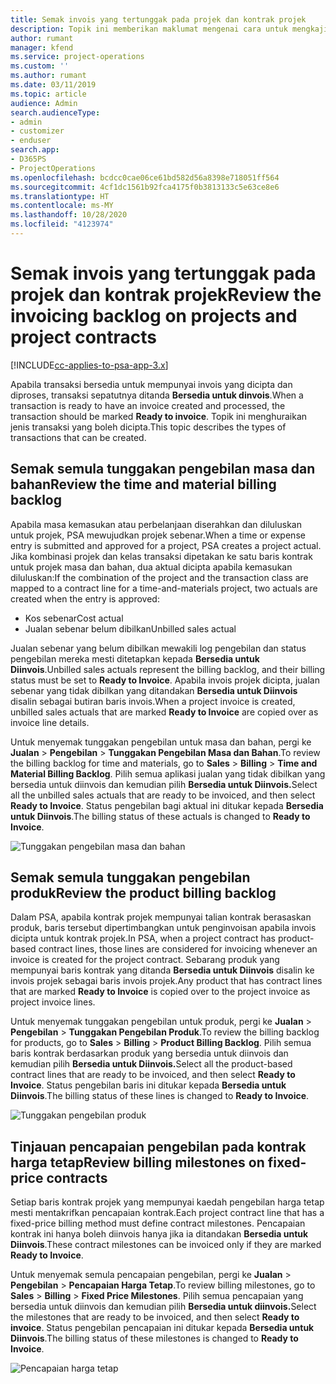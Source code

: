 ```yaml
---
title: Semak invois yang tertunggak pada projek dan kontrak projek
description: Topik ini memberikan maklumat mengenai cara untuk mengkaji masa, perbelanjaan dan tunggakan produk, dan cara menandanya sebagai bersedia untuk penginvoisan.
author: rumant
manager: kfend
ms.service: project-operations
ms.custom: ''
ms.author: rumant
ms.date: 03/11/2019
ms.topic: article
audience: Admin
search.audienceType:
- admin
- customizer
- enduser
search.app:
- D365PS
- ProjectOperations
ms.openlocfilehash: bcdcc0cae06ce61bd582d56a8398e718051ff564
ms.sourcegitcommit: 4cf1dc1561b92fca4175f0b3813133c5e63ce8e6
ms.translationtype: HT
ms.contentlocale: ms-MY
ms.lasthandoff: 10/28/2020
ms.locfileid: "4123974"
---
```

# <a name="review-the-invoicing-backlog-on-projects-and-project-contracts"></a><span data-ttu-id="a2c81-103">Semak invois yang tertunggak pada projek dan kontrak projek</span><span class="sxs-lookup"><span data-stu-id="a2c81-103">Review the invoicing backlog on projects and project contracts</span></span>

[!INCLUDE[cc-applies-to-psa-app-3.x](../includes/cc-applies-to-psa-app-3x.md)]

<span data-ttu-id="a2c81-104">Apabila transaksi bersedia untuk mempunyai invois yang dicipta dan diproses, transaksi sepatutnya ditanda **Bersedia untuk dinvois**.</span><span class="sxs-lookup"><span data-stu-id="a2c81-104">When a transaction is ready to have an invoice created and processed, the transaction should be marked **Ready to invoice**.</span></span> <span data-ttu-id="a2c81-105">Topik ini menghuraikan jenis transaksi yang boleh dicipta.</span><span class="sxs-lookup"><span data-stu-id="a2c81-105">This topic describes the types of transactions that can be created.</span></span>

## <a name="review-the-time-and-material-billing-backlog"></a><span data-ttu-id="a2c81-106">Semak semula tunggakan pengebilan masa dan bahan</span><span class="sxs-lookup"><span data-stu-id="a2c81-106">Review the time and material billing backlog</span></span>

<span data-ttu-id="a2c81-107">Apabila masa kemasukan atau perbelanjaan diserahkan dan diluluskan untuk projek, PSA mewujudkan projek sebenar.</span><span class="sxs-lookup"><span data-stu-id="a2c81-107">When a time or expense entry is submitted and approved for a project, PSA creates a project actual.</span></span> <span data-ttu-id="a2c81-108">Jika kombinasi projek dan kelas transaksi dipetakan ke satu baris kontrak untuk projek masa dan bahan, dua aktual dicipta apabila kemasukan diluluskan:</span><span class="sxs-lookup"><span data-stu-id="a2c81-108">If the combination of the project and the transaction class are mapped to a contract line for a time-and-materials project, two actuals are created when the entry is approved:</span></span>

- <span data-ttu-id="a2c81-109">Kos sebenar</span><span class="sxs-lookup"><span data-stu-id="a2c81-109">Cost actual</span></span> 
- <span data-ttu-id="a2c81-110">Jualan sebenar belum dibilkan</span><span class="sxs-lookup"><span data-stu-id="a2c81-110">Unbilled sales actual</span></span>

<span data-ttu-id="a2c81-111">Jualan sebenar yang belum dibilkan mewakili log pengebilan dan status pengebilan mereka mesti ditetapkan kepada **Bersedia untuk Diinvois**.</span><span class="sxs-lookup"><span data-stu-id="a2c81-111">Unbilled sales actuals represent the billing backlog, and their billing status must be set to **Ready to Invoice**.</span></span> <span data-ttu-id="a2c81-112">Apabila invois projek dicipta, jualan sebenar yang tidak dibilkan yang ditandakan **Bersedia untuk Diinvois** disalin sebagai butiran baris invois.</span><span class="sxs-lookup"><span data-stu-id="a2c81-112">When a project invoice is created, unbilled sales actuals that are marked **Ready to Invoice** are copied over as invoice line details.</span></span>

<span data-ttu-id="a2c81-113">Untuk menyemak tunggakan pengebilan untuk masa dan bahan, pergi ke **Jualan** \> **Pengebilan** \> **Tunggakan Pengebilan Masa dan Bahan**.</span><span class="sxs-lookup"><span data-stu-id="a2c81-113">To review the billing backlog for time and materials, go to **Sales** \> **Billing** \> **Time and Material Billing Backlog**.</span></span> <span data-ttu-id="a2c81-114">Pilih semua aplikasi jualan yang tidak dibilkan yang bersedia untuk diinvois dan kemudian pilih **Bersedia untuk Diinvois.**</span><span class="sxs-lookup"><span data-stu-id="a2c81-114">Select all the unbilled sales actuals that are ready to be invoiced, and then select **Ready to Invoice**.</span></span> <span data-ttu-id="a2c81-115">Status pengebilan bagi aktual ini ditukar kepada **Bersedia untuk Diinvois**.</span><span class="sxs-lookup"><span data-stu-id="a2c81-115">The billing status of these actuals is changed to **Ready to Invoice**.</span></span>

![Tunggakan pengebilan masa dan bahan](media/TMBacklog.png)

## <a name="review-the-product-billing-backlog"></a><span data-ttu-id="a2c81-117">Semak semula tunggakan pengebilan produk</span><span class="sxs-lookup"><span data-stu-id="a2c81-117">Review the product billing backlog</span></span>

<span data-ttu-id="a2c81-118">Dalam PSA, apabila kontrak projek mempunyai talian kontrak berasaskan produk, baris tersebut dipertimbangkan untuk penginvoisan apabila invois dicipta untuk kontrak projek.</span><span class="sxs-lookup"><span data-stu-id="a2c81-118">In PSA, when a project contract has product-based contract lines, those lines are considered for invoicing whenever an invoice is created for the project contract.</span></span> <span data-ttu-id="a2c81-119">Sebarang produk yang mempunyai baris kontrak yang ditanda **Bersedia untuk Diinvois** disalin ke invois projek sebagai baris invois projek.</span><span class="sxs-lookup"><span data-stu-id="a2c81-119">Any product that has contract lines that are marked **Ready to Invoice** is copied over to the project invoice as project invoice lines.</span></span>

<span data-ttu-id="a2c81-120">Untuk menyemak tunggakan pengebilan untuk produk, pergi ke **Jualan** \> **Pengebilan** \> **Tunggakan Pengebilan Produk**.</span><span class="sxs-lookup"><span data-stu-id="a2c81-120">To review the billing backlog for products, go to **Sales** \> **Billing** \> **Product Billing Backlog**.</span></span> <span data-ttu-id="a2c81-121">Pilih semua baris kontrak berdasarkan produk yang bersedia untuk diinvois dan kemudian pilih **Bersedia untuk Diinvois.**</span><span class="sxs-lookup"><span data-stu-id="a2c81-121">Select all the product-based contract lines that are ready to be invoiced, and then select **Ready to Invoice**.</span></span> <span data-ttu-id="a2c81-122">Status pengebilan baris ini ditukar kepada **Bersedia untuk Diinvois**.</span><span class="sxs-lookup"><span data-stu-id="a2c81-122">The billing status of these lines is changed to **Ready to Invoice**.</span></span>

![Tunggakan pengebilan produk](media/ProductBacklog.png)

## <a name="review-billing-milestones-on-fixed-price-contracts"></a><span data-ttu-id="a2c81-124">Tinjauan pencapaian pengebilan pada kontrak harga tetap</span><span class="sxs-lookup"><span data-stu-id="a2c81-124">Review billing milestones on fixed-price contracts</span></span>

<span data-ttu-id="a2c81-125">Setiap baris kontrak projek yang mempunyai kaedah pengebilan harga tetap mesti mentakrifkan pencapaian kontrak.</span><span class="sxs-lookup"><span data-stu-id="a2c81-125">Each project contract line that has a fixed-price billing method must define contract milestones.</span></span> <span data-ttu-id="a2c81-126">Pencapaian kontrak ini hanya boleh diinvois hanya jika ia ditandakan **Bersedia untuk Diinvois**.</span><span class="sxs-lookup"><span data-stu-id="a2c81-126">These contract milestones can be invoiced only if they are marked **Ready to Invoice**.</span></span> 

<span data-ttu-id="a2c81-127">Untuk menyemak semula pencapaian pengebilan, pergi ke **Jualan** \> **Pengebilan** \> **Pencapaian Harga Tetap**.</span><span class="sxs-lookup"><span data-stu-id="a2c81-127">To review billing milestones, go to **Sales** \> **Billing** \> **Fixed Price Milestones**.</span></span> <span data-ttu-id="a2c81-128">Pilih semua pencapaian yang bersedia untuk diinvois dan kemudian pilih **Bersedia untuk diinvois.**</span><span class="sxs-lookup"><span data-stu-id="a2c81-128">Select the milestones that are ready to be invoiced, and then select **Ready to invoice**.</span></span> <span data-ttu-id="a2c81-129">Status pengebilan pencapaian ini ditukar kepada **Bersedia untuk Diinvois**.</span><span class="sxs-lookup"><span data-stu-id="a2c81-129">The billing status of these milestones is changed to **Ready to Invoice**.</span></span>

![Pencapaian harga tetap](media/FPBacklog.png)

